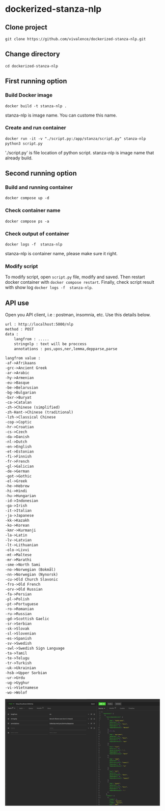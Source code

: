 # dockerized-stanza-nlp

## Clone project 

````
git clone https://github.com/vivalence/dockerized-stanza-nlp.git
````

## Change directory
````
cd dockerized-stanza-nlp
````

## First running option

### Build Docker image

````
docker build -t stanza-nlp .
````
stanza-nlp is image name. You can custome this name.

### Create and run container
````
docker run -it -v "./script.py:/app/stanza/script.py" stanza-nlp python3 script.py
````

'./script.py' is file location of python script.
stanza-nlp is image name that already build.


## Second running option

### Build and running container
````
docker compose up -d
```` 

### Check container name 
````
docker compose ps -a
````

### Check output of container
````
docker logs -f  stanza-nlp
````
stanza-nlp is container name, please make sure it right.

### Modify script
To modify script, open `script.py` file, modify and saved. Then restart docker container with `docker compose restart`. Finally, check script result with show log `docker logs -f  stanza-nlp`.


## API use
Open you API client, i.e : postman, insomnia, etc. Use this details below.
````
url : http://localhost:5000/nlp
method : POST
data :
	langfrom : .....
	stringnlp : text will be proccess
	annotations : pos,upos,ner,lemma,depparse,parse
````

````
langfrom value :
-af->Afrikaans
-grc->Ancient Greek
-ar->Arabic
-hy->Armenian
-eu->Basque
-be->Belarusian
-bg->Bulgarian
-bxr->Buryat
-ca->Catalan
-zh->Chinese (simplified)
-zh-Hant->Chinese (traditional)
-lzh->Classical Chinese
-cop->Coptic
-hr->Croatian
-cs->Czech
-da->Danish
-nl->Dutch
-en->English
-et->Estonian
-fi->Finnish
-fr->French
-gl->Galician
-de->German
-got->Gothic
-el->Greek
-he->Hebrew
-hi->Hindi
-hu->Hungarian
-id->Indonesian
-ga->Irish
-it->Italian
-ja->Japanese
-kk->Kazakh
-ko->Korean
-kmr->Kurmanji
-la->Latin
-lv->Latvian
-lt->Lithuanian
-olo->Livvi
-mt->Maltese
-mr->Marathi
-sme->North Sami
-no->Norwegian (Bokmål)
-nn->Norwegian (Nynorsk)
-cu->Old Church Slavonic
-fro->Old French
-orv->Old Russian
-fa->Persian
-pl->Polish
-pt->Portuguese
-ro->Romanian
-ru->Russian
-gd->Scottish Gaelic
-sr->Serbian
-sk->Slovak
-sl->Slovenian
-es->Spanish
-sv->Swedish
-swl->Swedish Sign Language
-ta->Tamil
-te->Telugu
-tr->Turkish
-uk->Ukrainian
-hsb->Upper Sorbian
-ur->Urdu
-ug->Uyghur
-vi->Vietnamese
-wo->Wolof
````
<div align="center"><img src="https://github.com/vivalence/dockerized-stanza-nlp/blob/docker/post-example.png" /></div>

